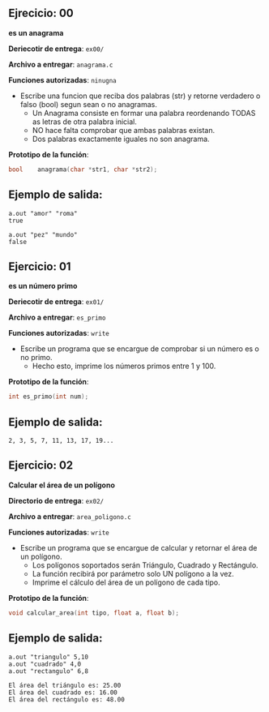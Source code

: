 ## Ejrecicio: 00

**es un anagrama**

**Deriecotir de entrega**: `ex00/`

**Archivo a entregar**: `anagrama.c`

**Funciones autorizadas**: `ninugna`

- Escribe una funcion que reciba dos palabras (str) y retorne verdadero o falso (bool) segun sean o no anagramas.
    - Un Anagrama consiste en formar una palabra reordenando TODAS as letras de otra palabra inicial.
    - NO hace falta comprobar que ambas palabras existan.
    - Dos palabras exactamente iguales no son anagrama.

**Prototipo de la función**:
```c
bool    anagrama(char *str1, char *str2);
```

## Ejemplo de salida:
```
a.out "amor" "roma"
true

a.out "pez" "mundo"
false
```

## Ejercicio: 01

**es un número primo**

**Deriecotir de entrega**: `ex01/`

**Archivo a entregar**: `es_primo`

**Funciones autorizadas**: `write`

- Escribe un programa que se encargue de comprobar si un número es o no primo.
    - Hecho esto, imprime los números primos entre 1 y 100.

**Prototipo de la función**:
```c
int es_primo(int num);
```

## Ejemplo de salida:
```
2, 3, 5, 7, 11, 13, 17, 19...
```

## Ejercicio: 02

**Calcular el área de un polígono**

**Directorio de entrega**: `ex02/`

**Archivo a entregar**: `area_poligono.c`

**Funciones autorizadas**: `write`

- Escribe un programa que se encargue de calcular y retornar el área de un polígono.
    - Los polígonos soportados serán Triángulo, Cuadrado y Rectángulo.
    - La función recibirá por parámetro solo UN polígono a la vez.
    - Imprime el cálculo del área de un polígono de cada tipo.

**Prototipo de la función**:
```c
void calcular_area(int tipo, float a, float b);
```

## Ejemplo de salida:
```
a.out "triangulo" 5,10
a.out "cuadrado" 4,0
a.out "rectangulo" 6,8  

El área del triángulo es: 25.00
El área del cuadrado es: 16.00
El área del rectángulo es: 48.00
```